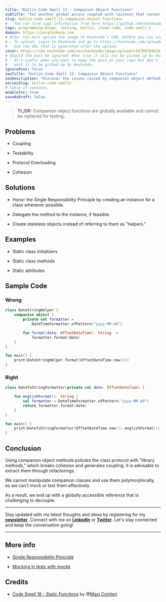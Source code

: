 ```yaml
---
title: "Kotlin Code Smell 13 - Companion Object Functions"
subtitle: "Yet another global access coupled with laziness that cannot be mocked."
slug: kotlin-code-smell-13-companion-object-functions
# - You can find tags information from here https://github.com/Hashnode/support/blob/main/misc/tags.json
tags: programming-blogs, testing, kotlin, clean-code, code-smell-1
domain: https://yonatankarp.com
# Note: You must upload the image to Hashnode's CDN, before you can use it here.
# - To upload, Login to Hashnode and go to https://hashnode.com/uploader
#   Use the URL that is generated after the upload.
cover: https://cdn.hashnode.com/res/hashnode/image/upload/v1670070461814/oAFXoWZxX.jpeg
# Should the post be ignored? When true it will not be picked up by Hashnode.
# - It's useful when you want to keep the post in your repo but don't
#   want it to be picked up by Hashnode.
ignorePost: false
seoTitle: "Kotlin Code Smell 13: Companion Object Functions"
seoDescription: "Discover the issues caused by companion object methods in Kotlin, their impact on coupling and testability, and recommended solutions with code examples."
seriesSlug: kotlin-code-smells
# Table of contents
enableToc: true
saveAsDraft: false
---
```


> **TL;DR:** Companion object functions are globally available and cannot be replaced for testing.

## Problems

* Coupling
    
* Testability
    
* Protocol Overloading
    
* Cohesion
    

## Solutions

* Honor the Single Responsibility Principle by creating an instance for a class whenever possible.
    
* Delegate the method to the instance, if feasible.
    
* Create stateless objects instead of referring to them as "helpers."
    

## Examples

* Static class initializers
    
* Static class methods
    
* Static attributes
    

## Sample Code

### Wrong

```kotlin
class DateStringHelper {
    companion object {
        private val formatter = 
            DateTimeFormatter.ofPattern("yyyy-MM-dd")

        fun format(date: OffsetDateTime): String  =
            formatter.format(date)
    }
}

fun main() {
    print(DateStringHelper.format(OffsetDateTime.now()))
}
```

### Right

```kotlin
class DateToStringFormatter(private val date: OffsetDateTime) {

    fun englishFormat(): String {
        val formatter = DateTimeFormatter.ofPattern("yyyy-MM-dd")
        return formatter.format(date)
    }
}

fun main() {
    print(DateToStringFormatter(OffsetDateTime.now()).englishFormat())
}
```

## Conclusion

Using companion object methods pollutes the class protocol with "library methods," which breaks cohesion and generates coupling. It is advisable to extract them through refactorings.

We cannot manipulate companion classes and use them polymorphically, so we can't mock or test them effectively.

As a result, we end up with a globally accessible reference that is challenging to decouple.

---

Stay updated with my latest thoughts and ideas by registering for my [**newsletter**](https://yonatankarp.com/newsletter). Connect with me on [**LinkedIn**](https://www.linkedin.com/in/yonatankarp/) or [**Twitter**](https://twitter.com/yonatan_karp). Let's stay connected and keep the conversation going!

---

## More info

* [Single Responsibility Principle](https://en.wikipedia.org/wiki/Single-responsibility_principle)
    
* [Mocking in tests with mockk](https://mockk.io/)
    

## Credits

* [Code Smell 18 - Static Functions](https://maximilianocontieri.com/code-smell-18-static-functions) by @[Maxi Contieri](@mcsee)
